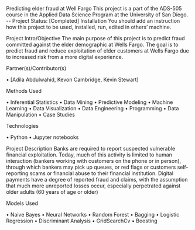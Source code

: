 Predicting elder fraud at Well Fargo
This project is a part of the ADS-505 course in the Applied Data Science Program at the University of San Diego. 
-- Project Status: [Completed]
Installation
You should add an instruction how this project to be used, installed, run, edited in others’ machine.
  
Project Intro/Objective
The main purpose of this project is to predict fraud committed against the elder demographic at Wells Fargo. 
The goal is to predict fraud and reduce exploitation of elder customers at Wells Fargo due to increased risk from a more digital experience. 

Partner(s)/Contributor(s) 

•	[Adila Abdulwahid, Kevon Cambridge, Kevin Stewart] 

Methods Used

•	Inferential Statistics
•	Data Mining 
•	Predictive Modeling 
•	Machine Learning
•	Data Visualization
•	Data Engineering 
•	Programming 
•	Data Manipulation
•	Case Studies 

Technologies

•	Python
•	Jupyter notebooks

Project Description
Banks are required to report suspected vulnerable financial exploitation. Today, much of this
activity is limited to human interaction (bankers working with customers on the phone or in
person), through which bankers may pick up queues, or red flags or customers self-reporting
scams or financial abuse to their financial institution. Digital payments have a degree of reported
fraud and claims, with the assumption that much more unreported losses occur, especially
perpetrated against older adults (60 years of age or older)

Models Used

•	Naive Bayes
•	Neural Networks
•	Random Forest
•	Bagging
•	Logistic Regression
•	Discriminant Analysis
•	GridSearchCv
•	Boosting





